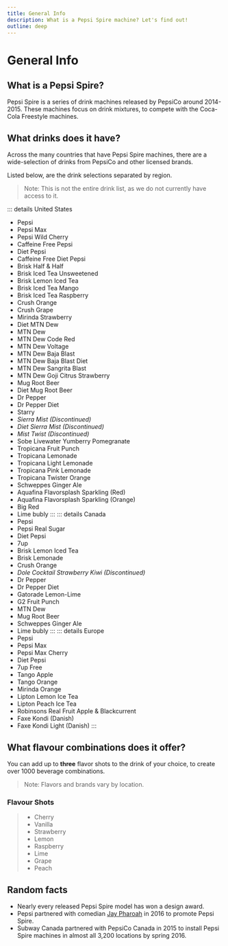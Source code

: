```yaml
---
title: General Info
description: What is a Pepsi Spire machine? Let's find out!
outline: deep
---
```


# General Info

## What is a Pepsi Spire?
Pepsi Spire is a series of drink machines released by PepsiCo around 2014-2015. These machines focus on drink mixtures, to compete with the Coca-Cola Freestyle machines.

## What drinks does it have? 
Across the many countries that have Pepsi Spire machines, there are a wide-selection of drinks from PepsiCo and other licensed brands.

Listed below, are the drink selections separated by region.
> Note: This is not the entire drink list, as we do not currently have access to it.

::: details United States
- Pepsi
- Pepsi Max
- Pepsi Wild Cherry
- Caffeine Free Pepsi
- Diet Pepsi
- Caffeine Free Diet Pepsi
- Brisk Half & Half
- Brisk Iced Tea Unsweetened
- Brisk Lemon Iced Tea
- Brisk Iced Tea Mango
- Brisk Iced Tea Raspberry
- Crush Orange
- Crush Grape
- Mirinda Strawberry
- Diet MTN Dew
- MTN Dew
- MTN Dew Code Red
- MTN Dew Voltage
- MTN Dew Baja Blast
- MTN Dew Baja Blast Diet
- MTN Dew Sangrita Blast
- MTN Dew Goji Citrus Strawberry
- Mug Root Beer
- Diet Mug Root Beer
- Dr Pepper
- Dr Pepper Diet
- Starry
- *Sierra Mist (Discontinued)*
- *Diet Sierra Mist (Discontinued)*
- *Mist Twist (Discontinued)*
- Sobe Livewater Yumberry Pomegranate
- Tropicana Fruit Punch
- Tropicana Lemonade
- Tropicana Light Lemonade
- Tropicana Pink Lemonade
- Tropicana Twister Orange
- Schweppes Ginger Ale
- Aquafina Flavorsplash Sparkling (Red)
- Aquafina Flavorsplash Sparkling (Orange)
- Big Red
- Lime bubly
:::
::: details Canada
- Pepsi
- Pepsi Real Sugar
- Diet Pepsi
- 7up
- Brisk Lemon Iced Tea
- Brisk Lemonade
- Crush Orange
- *Dole Cocktail Strawberry Kiwi (Discontinued)*
- Dr Pepper
- Dr Pepper Diet
- Gatorade Lemon-Lime
- G2 Fruit Punch
- MTN Dew
- Mug Root Beer
- Schweppes Ginger Ale
- Lime bubly
:::
::: details Europe
- Pepsi
- Pepsi Max
- Pepsi Max Cherry
- Diet Pepsi
- 7up Free
- Tango Apple
- Tango Orange
- Mirinda Orange
- Lipton Lemon Ice Tea
- Lipton Peach Ice Tea
- Robinsons Real Fruit Apple & Blackcurrent
- Faxe Kondi (Danish)
- Faxe Kondi Light (Danish)
:::


## What flavour combinations does it offer?
You can add up to **three** flavor shots to the drink of your choice, to create over 1000 beverage combinations.
> Note: Flavors and brands vary by location.

### Flavour Shots
>- Cherry
>- Vanilla
>- Strawberry
>- Lemon
>- Raspberry
>- Lime
>- Grape
>- Peach

## Random facts
- Nearly every released Pepsi Spire model has won a design award.
- Pepsi partnered with comedian [Jay Pharoah](https://en.wikipedia.org/wiki/Jay_Pharoah) in 2016 to promote Pepsi Spire.
- Subway Canada partnered with PepsiCo Canada in 2015 to install Pepsi Spire machines in almost all 3,200 locations by spring 2016.